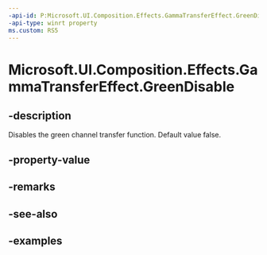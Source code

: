 ```yaml
---
-api-id: P:Microsoft.UI.Composition.Effects.GammaTransferEffect.GreenDisable
-api-type: winrt property
ms.custom: RS5
---
```


<!-- Property syntax.
public bool GreenDisable { get;  set; }
-->

# Microsoft.UI.Composition.Effects.GammaTransferEffect.GreenDisable

## -description
Disables the green channel transfer function. Default value false.

## -property-value

## -remarks

## -see-also

## -examples


